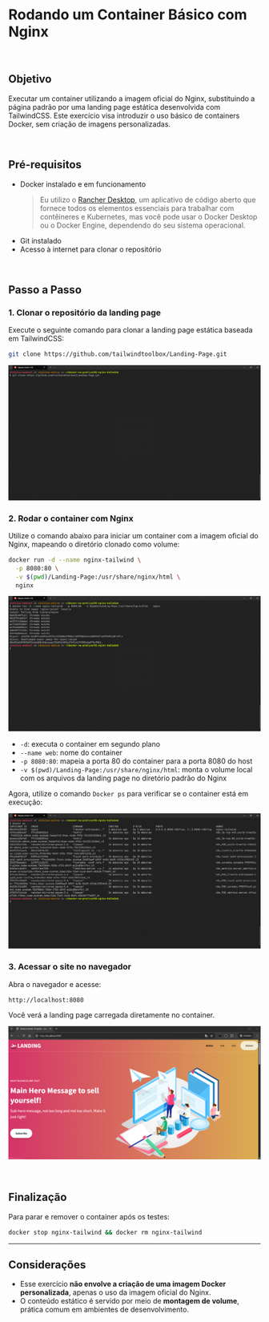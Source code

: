 # Rodando um Container Básico com Nginx

<br>

## Objetivo

Executar um container utilizando a imagem oficial do Nginx, substituindo a página padrão por uma landing page estática desenvolvida com TailwindCSS. Este exercício visa introduzir o uso básico de containers Docker, sem criação de imagens personalizadas.

<br>

## Pré-requisitos

- Docker instalado e em funcionamento
  > Eu utilizo o [Rancher Desktop](https://rancherdesktop.io/), um aplicativo de código aberto que fornece todos os elementos essenciais para trabalhar com contêineres e Kubernetes, mas você pode usar o Docker Desktop ou o Docker Engine, dependendo do seu sistema operacional.
- Git instalado
- Acesso à internet para clonar o repositório

<br>

## Passo a Passo

### 1. Clonar o repositório da landing page

Execute o seguinte comando para clonar a landing page estática baseada em TailwindCSS:

```bash
git clone https://github.com/tailwindtoolbox/Landing-Page.git
```

![alt text](<../assets/to_README/01 - CLONE.png>)

### 2. Rodar o container com Nginx

Utilize o comando abaixo para iniciar um container com a imagem oficial do Nginx, mapeando o diretório clonado como volume:

```bash
docker run -d --name nginx-tailwind \
  -p 8080:80 \
  -v $(pwd)/Landing-Page:/usr/share/nginx/html \
  nginx
```

![alt text](<../assets/to_README/01 - RUN.png>)

- `-d`: executa o container em segundo plano
- `--name web`: nome do container
- `-p 8080:80`: mapeia a porta 80 do container para a porta 8080 do host
- `-v $(pwd)/Landing-Page:/usr/share/nginx/html`: monta o volume local com os arquivos da landing page no diretório padrão do Nginx

Agora, utilize o comando `Docker ps` para verificar se o container está em execução:

![alt text](<../assets/to_README/01 - DOCKER PS.png>)

### 3. Acessar o site no navegador

Abra o navegador e acesse:

```
http://localhost:8080
```

Você verá a landing page carregada diretamente no container.

![alt text](<../assets/to_README/01 - TESTE.png>)

<br>

## Finalização

Para parar e remover o container após os testes:

```bash
docker stop nginx-tailwind && docker rm nginx-tailwind
```

---

## Considerações

- Esse exercício **não envolve a criação de uma imagem Docker personalizada**, apenas o uso da imagem oficial do Nginx.
- O conteúdo estático é servido por meio de **montagem de volume**, prática comum em ambientes de desenvolvimento.
